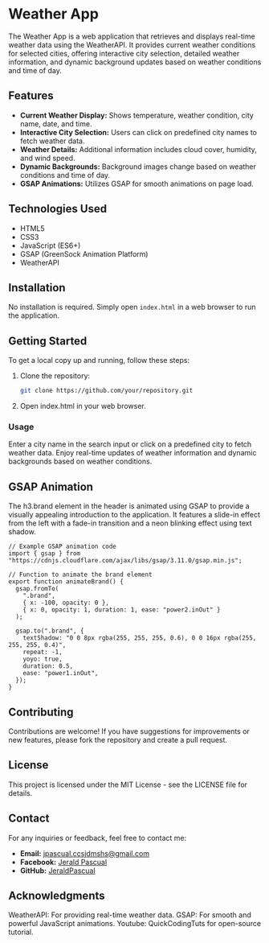 # Weather App

The Weather App is a web application that retrieves and displays real-time weather data using the WeatherAPI. It provides current weather conditions for selected cities, offering interactive city selection, detailed weather information, and dynamic background updates based on weather conditions and time of day.

## Features

- **Current Weather Display:** Shows temperature, weather condition, city name, date, and time.
- **Interactive City Selection:** Users can click on predefined city names to fetch weather data.
- **Weather Details:** Additional information includes cloud cover, humidity, and wind speed.
- **Dynamic Backgrounds:** Background images change based on weather conditions and time of day.
- **GSAP Animations:** Utilizes GSAP for smooth animations on page load.

## Technologies Used

- HTML5
- CSS3
- JavaScript (ES6+)
- GSAP (GreenSock Animation Platform)
- WeatherAPI

## Installation

No installation is required. Simply open `index.html` in a web browser to run the application.

## Getting Started

To get a local copy up and running, follow these steps:

1. Clone the repository:

   ```bash
   git clone https://github.com/your/repository.git

2. Open index.html in your web browser.

### Usage
Enter a city name in the search input or click on a predefined city to fetch weather data.
Enjoy real-time updates of weather information and dynamic backgrounds based on weather conditions.


## GSAP Animation

The h3.brand element in the header is animated using GSAP to provide a visually appealing introduction to the application. It features a slide-in effect from the left with a fade-in transition and a neon blinking effect using text shadow.

```
// Example GSAP animation code
import { gsap } from "https://cdnjs.cloudflare.com/ajax/libs/gsap/3.11.0/gsap.min.js";

// Function to animate the brand element
export function animateBrand() {
  gsap.fromTo(
    ".brand",
    { x: -100, opacity: 0 },
    { x: 0, opacity: 1, duration: 1, ease: "power2.inOut" }
  );

  gsap.to(".brand", {
    textShadow: "0 0 8px rgba(255, 255, 255, 0.6), 0 0 16px rgba(255, 255, 255, 0.4)",
    repeat: -1,
    yoyo: true,
    duration: 0.5,
    ease: "power1.inOut",
  });
}
```

## Contributing
Contributions are welcome! If you have suggestions for improvements or new features, please fork the repository and create a pull request.

## License
This project is licensed under the MIT License - see the LICENSE file for details.

## Contact

For any inquiries or feedback, feel free to contact me:

- **Email:** jpascual.ccsjdmshs@gmail.com
- **Facebook:** [Jerald Pascual](https://web.facebook.com/JeraldAnthoniOlinPascual)
- **GitHub:** [JeraldPascual](https://github.com/JeraldPascual)


## Acknowledgments
WeatherAPI: For providing real-time weather data.
GSAP: For smooth and powerful JavaScript animations.
Youtube: QuickCodingTuts for open-source tutorial.
